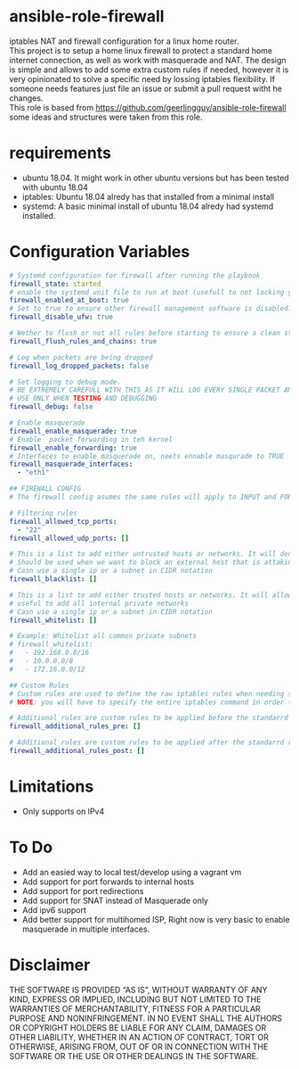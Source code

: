 # ansible-role-firewall
iptables NAT and firewall configuration for a linux home router.  
This project is to setup a home linux firewall to protect a standard home internet connection, as well as work with masquerade and NAT. The design is simple and allows to add some extra custom rules if needed, however it is very opinionated to solve a specific need by lossing iptables flexibility. If someone needs features just file an issue or submit a pull request witht he changes.  
This role is based from https://github.com/geerlingguy/ansible-role-firewall some ideas and structures were taken from this role. 

# requirements
- ubuntu 18.04. It might work in other ubuntu versions but has been tested with ubuntu 18.04
- iptables: Ubuntu 18.04 alredy has that installed from a minimal install
- systemd:  A basic minimal install of ubuntu 18.04 alredy had systemd installed.


# Configuration Variables

```yaml
# Systemd configuration for firewall after running the playbook
firewall_state: started
# enable the systemd unit file to run at boot (usefull to not locking yourself out)
firewall_enabled_at_boot: true
# Set to true to ensure other firewall management software is disabled. This deafults to True to prevent conflicts which will he hard to debug
firewall_disable_ufw: true

# Wether to flush or not all rules before starting to ensure a clean start
firewall_flush_rules_and_chains: true

# Log when packets are being dropped
firewall_log_dropped_packets: false

# Set logging to debug mode.
# BE EXTREMELY CAREFULL WITH THIS AS IT WILL LOG EVERY SINGLE PACKET AND WILL AFFECT PERFORMANCE
# USE ONLY WHEN TESTING AND DEBUGGING
firewall_debug: false

# Enable masquerade 
firewall_enable_masquerade: true
# Enable  packet forwarding in teh kernel
firewall_enable_forwarding: true
# Interfaces to enable masquerade on, neets ennable masqurade to TRUE
firewall_masquerade_interfaces: 
  - "eth1"

## FIREWALL CONFIG
# The firewall config asumes the same rules will apply to INPUT and FORWARD chains. OUTPUT chain will Allow everything as it is the server in question If the is a need for more complex rules they will need to be added to the firewall_additional_rules_pre and firewall_additional_rules_post

# Filtering rules
firewall_allowed_tcp_ports:
  - "22"
firewall_allowed_udp_ports: []

# This is a list to add either untrusted hosts or networks. It will deny all traffic to this networks and within this networks
# Should be used when we want to block an external host that is attaking us. This will be the rules evaluated on top of every other rules to block at the earliest
# Casn use a single ip or a subnet in CIDR notation
firewall_blacklist: []

# This is a list to add either trusted hosts or networks. It will allow all traffic to this networks and within this networks
# useful to add all internal private networks
# Casn use a single ip or a subnet in CIDR notation
firewall_whitelist: []

# Example: Whitelist all common private subnets
# firewall_whitelist: 
#   - 192.168.0.0/16
#   - 10.0.0.0/8
#   - 172.16.0.0/12

## Custom Rules
# Custom rules are used to define the raw iptables rules when needing special use cases, 
# NOTE: you will have to specify the entire iptables command in order to work

# Additional rules are custom rules to be applied before the standarrd rules
firewall_additional_rules_pre: []

# Additional rules are custom rules to be applied after the standarrd rules
firewall_additional_rules_post: []
```


# Limitations
- Only supports on IPv4

# To Do
- Add an easied way to local test/develop using a vagrant vm
- Add support for port forwards to internal hosts
- Add support for port redirections
- Add support for SNAT instead of Masquerade only
- Add ipv6 support
- Add better support for multihomed ISP, Right now is very basic to enable masquerade in multiple interfaces.


# Disclaimer

THE SOFTWARE IS PROVIDED “AS IS”, WITHOUT WARRANTY OF ANY KIND, EXPRESS OR IMPLIED, INCLUDING BUT NOT LIMITED TO THE WARRANTIES OF MERCHANTABILITY, FITNESS FOR A PARTICULAR PURPOSE AND NONINFRINGEMENT. IN NO EVENT SHALL THE AUTHORS OR COPYRIGHT HOLDERS BE LIABLE FOR ANY CLAIM, DAMAGES OR OTHER LIABILITY, WHETHER IN AN ACTION OF CONTRACT, TORT OR OTHERWISE, ARISING FROM, OUT OF OR IN CONNECTION WITH THE SOFTWARE OR THE USE OR OTHER DEALINGS IN THE SOFTWARE.